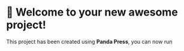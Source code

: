 # 🚀 Welcome to your new awesome project!

This project has been created using **Panda Press**, you can now run
